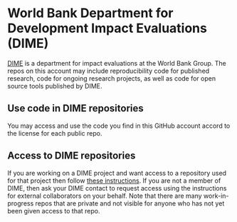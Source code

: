 # World Bank Department for Development Impact Evaluations (DIME)

[DIME](https://www.worldbank.org/en/research/dime) is 
a department for impact evaluations at the World Bank Group. 
The repos on this account may include reproducibility code for published research, 
code for ongoing research projects, as well as code for open source tools published by DIME.

## Use code in DIME repositories
You may access and use the code you find in this GitHub account accord to the license for each public repo. 

## Access to DIME repositories
If you are working on a DIME project and want access to a repository used for that project then follow
[these instructions](https://github.com/dime-worldbank/dime-account-admin/blob/main/README.md).
If you are not a member of DIME, 
then ask your DIME contact to request access using 
the instructions for external collaborators on your behalf.
Note that there are many work-in-progress repos that are private 
and not visible for anyone who has not yet been given access to that repo. 
